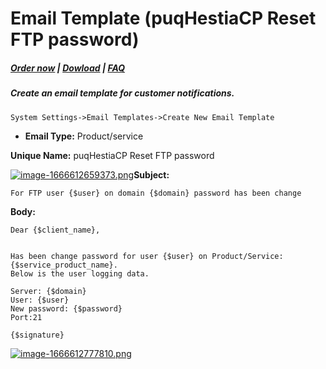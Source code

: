# Email Template (puqHestiaCP Reset FTP password)

#####  [Order now](https://panel.puqcloud.com/index.php?rp=/store/whmcs-module-hestiacp) | [Dowload](https://download.puqcloud.com/WHMCS/servers/PUQ_WHMCS-HestiaCP/) | [FAQ](https://faq.puqcloud.com/)

##### Create an email template for customer notifications.

```
System Settings->Email Templates->Create New Email Template
```

- **Email Type:** Product/service

**Unique Name:** puqHestiaCP Reset FTP password

[![image-1666612659373.png](https://doc.puq.info/uploads/images/gallery/2022-10/scaled-1680-/image-1666612659373.png)](https://doc.puq.info/uploads/images/gallery/2022-10/image-1666612659373.png)**Subject:**

```
For FTP user {$user} on domain {$domain} password has been change
```

**Body:**

```
Dear {$client_name},


Has been change password for user {$user} on Product/Service: {$service_product_name}. 
Below is the user logging data.

Server: {$domain}
User: {$user}
New password: {$password}
Port:21

{$signature}
```

[![image-1666612777810.png](https://doc.puq.info/uploads/images/gallery/2022-10/scaled-1680-/image-1666612777810.png)](https://doc.puq.info/uploads/images/gallery/2022-10/image-1666612777810.png)